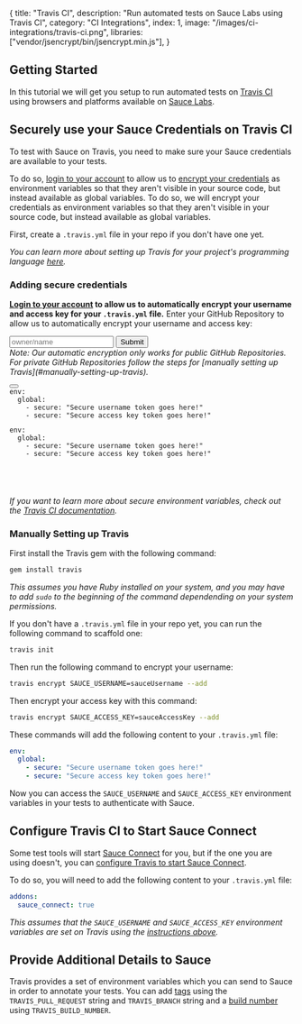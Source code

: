 {
  title: "Travis CI",
  description: "Run automated tests on Sauce Labs using Travis CI",
  category: "CI Integrations",
  index: 1,
  image: "/images/ci-integrations/travis-ci.png",
  libraries: ["vendor/jsencrypt/bin/jsencrypt.min.js"],
}

## Getting Started

In this tutorial we will get you setup to run automated tests on
[Travis CI](https://travis-ci.org/) using browsers and platforms available on
[Sauce Labs](https://saucelabs.com).

## Securely use your Sauce Credentials on Travis CI

To test with Sauce on Travis, you need to make sure your Sauce credentials are available to your tests.

<span class="show-when-un-authenticated">To do so, <a href="#" class="login-redirect">login to your account</a> to allow us to [encrypt your credentials](#adding-secure-credentials) as environment variables so that they aren't visible in your source code, but instead available as global variables.</span>
<span class="show-when-authenticated">To do so, we will encrypt your credentials as environment variables so that they aren't visible in your source code, but instead available as global variables.</span>

<span class="show-when-authenticated">First, create a `.travis.yml` file in your repo if you don't have one yet.</span>

*You can learn more about setting up Travis for your project's programming language [here](http://about.travis-ci.org/docs/user/getting-started/#Getting-started).*

### Adding secure credentials

<span class="show-when-un-authenticated"><b><a href="#" class="login-redirect">Login to your account</a> to allow us to automatically encrypt your username and access key for your `.travis.yml` file.</b></span>
<span class="show-when-authenticated">Enter your GitHub Repository to allow us to automatically encrypt your username and access key:</span>
<div class="show-when-authenticated">
  <div class="control-group">
    <div class="controls">
      <input class="span4" id="repo" pattern="[^\/\s]+\/[^\/\s]+" placeholder="owner/name" required="required" type="text">
      <button class="btn btn-default" id="encrypt">Submit</button>
    </div>
  </div>
  <div class="span6" id="output"></div>
  
</div>
<span><em>Note: Our automatic encryption only works for public GitHub Repositories. For private GitHub Repositories follow the steps for [manually setting up Travis](#manually-setting-up-travis).</em></span>

<span class="show-after-encryption" style="display:none" >For the project:  <span id="project"></span>, add your secure username token and secure access key token to your `.travis.yml` file with the following:</span>

<pre><code class="lang-yaml"><div class="button-container"><button data-clipboard-target="travis-auto-encryption" class="btn btn-default clipboard"><span class="fa fa-clipboard"></span></button><div id="code-4" class="hidden">env:
  global:
    - secure: "Secure username token goes here!"
    - secure: "Secure access key token goes here!"</div></div><div class="highlight" id="travis-auto-encryption"><pre><span class="l-Scalar-Plain">env</span><span class="p-Indicator">:</span>
  <span class="l-Scalar-Plain">global</span><span class="p-Indicator">:</span>
    <span class="p-Indicator">-</span> <span class="l-Scalar-Plain">secure</span><span class="p-Indicator">:</span> <span class="s" id="encryptUsername">"Secure username token goes here!"</span>
    <span class="p-Indicator">-</span> <span class="l-Scalar-Plain">secure</span><span class="p-Indicator">:</span> <span class="s" id="encryptAccessKey">"Secure access key token goes here!"</span>
</pre></div>
</code></pre>

<span class="show-after-encryption" style="display:none" >Now you can access the `SAUCE_USERNAME` and `SAUCE_ACCESS_KEY` environment variables in your tests to authenticate with Sauce.</span>


*If you want to learn more about secure environment variables, check out the
[Travis
CI documentation](http://about.travis-ci.org/docs/user/build-configuration/#Secure-environment-variables).*

### Manually Setting up Travis

First install the Travis gem with the following command:

```bash
gem install travis
```
*This assumes you have Ruby installed on your system, and you may have to add `sudo` to the beginning of the command dependending on your system permissions.*

If you don't have a `.travis.yml` file in your repo yet, you can run the following command to scaffold one:

```bash
travis init
```

Then run the following command to encrypt your username:

```bash
travis encrypt SAUCE_USERNAME=sauceUsername --add
```

Then encrypt your access key with this command:

```bash
travis encrypt SAUCE_ACCESS_KEY=sauceAccessKey --add
```

These commands will add the following content to your  `.travis.yml` file:

```yaml
env:
  global:
    - secure: "Secure username token goes here!"
    - secure: "Secure access key token goes here!"
```

Now you can access the `SAUCE_USERNAME` and `SAUCE_ACCESS_KEY` environment variables in your tests to authenticate with Sauce.

## Configure Travis CI to Start Sauce Connect

Some test tools will start [Sauce Connect](/reference/sauce-connect) for you, but if the one you are using doesn't, you can [configure Travis to start Sauce Connect](http://docs.travis-ci.com/user/sauce-connect/).

To do so, you will need to add the following content to your `.travis.yml` file:

```yaml
addons:
  sauce_connect: true
```
*This assumes that the `SAUCE_USERNAME` and `SAUCE_ACCESS_KEY` environment variables are set on Travis using the [instructions above](#adding-secure-credentials).*

## Provide Additional Details to Sauce

Travis provides a set of environment variables which you can send to Sauce in order to annotate your tests. You can add [tags](/reference/test-configuration/#tagging) using the `TRAVIS_PULL_REQUEST` string and `TRAVIS_BRANCH` string and a [build number](/reference/test-configuration/#recording-build-numbers) using `TRAVIS_BUILD_NUMBER`.